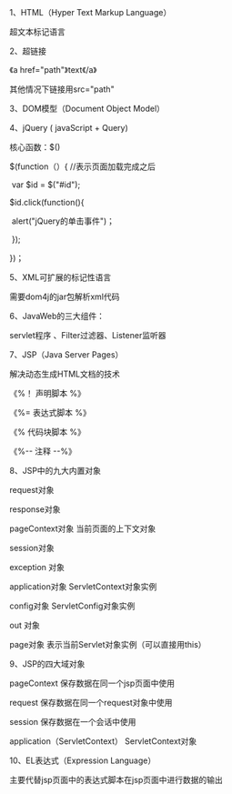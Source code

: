 1、HTML（Hyper Text Markup Language）

超文本标记语言



2、超链接

《a href="path"》text《/a》

其他情况下链接用src="path"



3、DOM模型（Document Object Model）



4、jQuery ( javaScript + Query)

核心函数：$()

$(function（）{       //表示页面加载完成之后

​        var $id = $("#id");

$id.click(function(){

​             alert("jQuery的单击事件")；  

​      });

})；



5、XML可扩展的标记性语言

需要dom4j的jar包解析xml代码



6、JavaWeb的三大组件：

servlet程序 、Filter过滤器、Listener监听器



7、JSP（Java Server Pages）

解决动态生成HTML文档的技术

《%！   声明脚本   %》

《%=  表达式脚本 %》

《%   代码块脚本  %》

《%--       注释     --%》



8、JSP中的九大内置对象

request对象

response对象

pageContext对象    当前页面的上下文对象

session对象

exception 对象

application对象  ServletContext对象实例

config对象            ServletConfig对象实例

out 对象

page对象    表示当前Servlet对象实例（可以直接用this）



9、JSP的四大域对象

pageContext       保存数据在同一个jsp页面中使用

request                保存数据在同一个request对象中使用

session                 保存数据在一个会话中使用

application（ServletContext）      ServletContext对象



10、EL表达式（Expression Language）

主要代替jsp页面中的表达式脚本在jsp页面中进行数据的输出